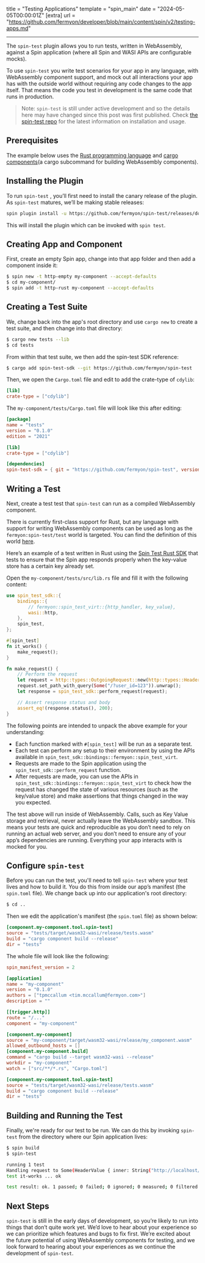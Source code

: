 title = "Testing Applications"
template = "spin_main"
date = "2024-05-05T00:00:01Z"
[extra]
url = "https://github.com/fermyon/developer/blob/main/content/spin/v2/testing-apps.md"

---

The `spin-test` plugin allows you to run tests, written in WebAssembly, against a Spin application (where all Spin and WASI APIs are configurable mocks).

To use `spin-test` you write test scenarios for your app in any language, with WebAssembly component support, and mock out all interactions your app has with the outside world without requiring any code changes to the app itself. That means the code you test in development is the same code that runs in production.

> Note: `spin-test` is still under active development and so the details here may have changed since this post was first published. Check [the spin-test repo](https://github.com/fermyon/spin-test) for the latest information on installation and usage.

## Prerequisites

The example below uses the [Rust programming language](https://www.rust-lang.org/) and [cargo components](https://github.com/bytecodealliance/cargo-component)(a cargo subcommand for building WebAssembly components).

## Installing the Plugin

To run `spin-test` , you’ll first need to install the canary release of the plugin. As `spin-test` matures, we’ll be making stable releases:

```bash
spin plugin install -u https://github.com/fermyon/spin-test/releases/download/canary/spin-test.json
```

This will install the plugin which can be invoked with `spin test`.

## Creating App and Component

First, create an empty Spin app, change into that app folder and then add a component inside it:

<!-- @selectiveCpy -->

```bash
$ spin new -t http-empty my-component --accept-defaults
$ cd my-component/
$ spin add -t http-rust my-component --accept-defaults
```

## Creating a Test Suite

We, change back into the app's root directory and use `cargo new` to create a test suite, and then change into that directory:

<!-- @selectiveCpy -->

```bash
$ cargo new tests --lib
$ cd tests
```

From within that test suite, we then add the spin-test SDK reference:

<!-- @selectiveCpy -->

```bash
$ cargo add spin-test-sdk --git https://github.com/fermyon/spin-test
```

Then, we open the `Cargo.toml` file and edit to add the crate-type of `cdylib`:

<!-- @selectiveCpy -->

```toml
[lib]
crate-type = ["cdylib"]
```

The `my-component/tests/Cargo.toml` file will look like this after editing:

```toml
[package]
name = "tests"
version = "0.1.0"
edition = "2021"

[lib]
crate-type = ["cdylib"]

[dependencies]
spin-test-sdk = { git = "https://github.com/fermyon/spin-test", version = "0.1.0" }
```

## Writing a Test

Next, create a test test that `spin-test` can run as a compiled WebAssembly component.

There is currently first-class support for Rust, but any language with support for writing WebAssembly components can be used as long as the `fermyon:spin-test/test` world is targeted. You can find the definition of this world [here](https://github.com/fermyon/spin-test/blob/4dcaf79c10fc29a8da2750bdaa383b5869db1715/host-wit/world.wit#L13-L16).

Here’s an example of a test written in Rust using the [Spin Test Rust SDK](https://github.com/fermyon/spin-test/tree/main/crates/spin-test-sdk) that tests to ensure that the Spin app responds properly when the key-value store has a certain key already set.

Open the `my-component/tests/src/lib.rs` file and fill it with the following content:

```rust
use spin_test_sdk::{
    bindings::{
        // fermyon::spin_test_virt::{http_handler, key_value},
        wasi::http,
    },
    spin_test,
};

#[spin_test]
fn it_works() {
    make_request();
}

fn make_request() {
    // Perform the request
    let request = http::types::OutgoingRequest::new(http::types::Headers::new());
    request.set_path_with_query(Some("/?user_id=123")).unwrap();
    let response = spin_test_sdk::perform_request(request);

    // Assert response status and body
    assert_eq!(response.status(), 200);
}
```

The following points are intended to unpack the above example for your understanding:

- Each function marked with `#[spin_test]` will be run as a separate test.
- Each test can perform any setup to their environment by using the APIs available in `spin_test_sdk::bindings::fermyon::spin_test_virt`.
- Requests are made to the Spin application using the `spin_test_sdk::perform_request` function.
- After requests are made, you can use the APIs in `spin_test_sdk::bindings::fermyon::spin_test_virt` to check how the request has changed the state of various resources (such as the key/value store) and make assertions that things changed in the way you expected.

The test above will run inside of WebAssembly. Calls, such as Key Value storage and retrieval, never actually leave the WebAssembly sandbox. This means your tests are quick and reproducible as you don’t need to rely on running an actual web server, and you don’t need to ensure any of your app’s dependencies are running. Everything your app interacts with is mocked for you.

<!-- markdownlint-disable-next-line titlecase-rule -->
## Configure `spin-test`

Before you can run the test, you'll need to tell `spin-test` where your test lives and how to build it. You do this from inside our app’s manifest (the `spin.toml` file). We change back up into our application's root directory:

<!-- @selectiveCpy -->

```bash
$ cd ..
```

Then we edit the application's manifest (the `spin.toml` file) as shown below:

<!-- @selectiveCpy -->

```toml
[component.my-component.tool.spin-test]
source = "tests/target/wasm32-wasi/release/tests.wasm"
build = "cargo component build --release"
dir = "tests"
```

The whole file will look like the following:

```toml
spin_manifest_version = 2

[application]
name = "my-component"
version = "0.1.0"
authors = ["tpmccallum <tim.mccallum@fermyon.com>"]
description = ""

[[trigger.http]]
route = "/..."
component = "my-component"

[component.my-component]
source = "my-component/target/wasm32-wasi/release/my_component.wasm"
allowed_outbound_hosts = []
[component.my-component.build]
command = "cargo build --target wasm32-wasi --release"
workdir = "my-component"
watch = ["src/**/*.rs", "Cargo.toml"]

[component.my-component.tool.spin-test]
source = "tests/target/wasm32-wasi/release/tests.wasm"
build = "cargo component build --release"
dir = "tests"
```

## Building and Running the Test

Finally, we're ready for our test to be run. We can do this by invoking `spin-test` from the directory where our Spin application lives:

```bash
$ spin build
$ spin-test

running 1 test
Handling request to Some(HeaderValue { inner: String("http://localhost/?user_id=123") })
test it-works ... ok

test result: ok. 1 passed; 0 failed; 0 ignored; 0 measured; 0 filtered out; finished in 0.68s
```

## Next Steps

`spin-test` is still in the early days of development, so you’re likely to run into things that don’t quite work yet. We’d love to hear about your experience so we can prioritize which features and bugs to fix first. We’re excited about the future potential of using WebAssembly components for testing, and we look forward to hearing about your experiences as we continue the development of `spin-test`.
